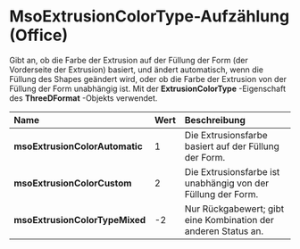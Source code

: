 
# MsoExtrusionColorType-Aufzählung (Office)

Gibt an, ob die Farbe der Extrusion auf der Füllung der Form (der Vorderseite der Extrusion) basiert, und ändert automatisch, wenn die Füllung des Shapes geändert wird, oder ob die Farbe der Extrusion von der Füllung der Form unabhängig ist. Mit der  **ExtrusionColorType** -Eigenschaft des **ThreeDFormat** -Objekts verwendet.



|**Name**|**Wert**|**Beschreibung**|
|:-----|:-----|:-----|
|**msoExtrusionColorAutomatic**|1|Die Extrusionsfarbe basiert auf der Füllung der Form.|
|**msoExtrusionColorCustom**|2|Die Extrusionsfarbe ist unabhängig von der Füllung der Form.|
|**msoExtrusionColorTypeMixed**|-2|Nur Rückgabewert; gibt eine Kombination der anderen Status an.|
